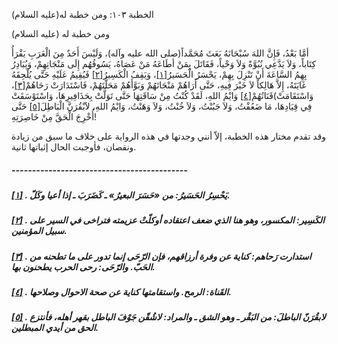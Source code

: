   الخطبة  ١٠٣: ومن خطبة له(عليه السلام)	

ومن خطبة له (عليه السلام)

أمَّا بَعْدُ، فَإِنَّ اللهَ سُبْحَانَهُ بَعَثَ  مُحَمَّداً(صلى الله عليه وآله)، وَلَيْسَ أَحَدٌ مِنَ الْعَرَبِ يَقْرَأُ  كِتَاباً، وَلاَ يَدَّعِي نُبُوَّةً وَلاَ وَحْياً، فَقَاتَلَ بِمَنْ  أطَاعَهُ مَنْ عَصَاهُ، يَسُوقُهُم إِلَى مَنْجَاتِهِمْ، وَيُبَادِرُ  بِهِمُ السَّاعَةَ أَنْ تَنْزِلَ بِهِمْ، يَحْسَرُ الْحَسَيرُ[[١\]](https://arabic.balaghah.net/node/554#_ftn1)، وَيَقِفُ الْكَسِيرُ[[٢\]](https://arabic.balaghah.net/node/554#_ftn2) فَيُقِيمُ عَلَيْهِ حَتَّى يُلْحِقَهُ غَايَتَهُ، إِلاَّ هَالِكاً لاَ  خَيْرَ فِيهِ، حَتَّى أَرَاهُمْ مَنْجَاتَهُمْ وَبَوَّأَهُمْ  مَحَلَّتَهُمْ، فَاسْتَدَارَتْ رَحَاهُمْ[[٣\]](https://arabic.balaghah.net/node/554#_ftn3)، وَاسْتَقَامَتْ)قَنَاتُهُمْ[[٤\]](https://arabic.balaghah.net/node/554#_ftn4) وَايْمُ اللهِ، لَقَدْ كُنْتُ مِنْ سَاقَتِهَا حَتَّى تَوَلَّتْ  بِحَذَافِيرِهَا، وَاسْتَوْسَقَتْ فِي قِيَادِهَا، مَا ضَعُفْتُ، وَلاَ  جَبُنْتُ، وَلاَ خُنْتُ، وَلاَ وَهَنْتُ، وَايْمُ اللهِ، لاََبْقُرَنَّ  الْبَاطِلَ[[٥\]](https://arabic.balaghah.net/node/554#_ftn5) حَتَّى أُخْرِجَ الْحَقَّ مِنْ خَاصِرَتِهِ!

وقد تقدم مختار هذه الخطبة، إلاّ أنني وجدتها في هذه الرواية على خلاف ما سبق من زيادة ونقصان، فأوجبت الحال إثباتها ثانية.

##### -------------------------------------------

##### [[١\]](https://arabic.balaghah.net/node/554#_ftnref1) . يَحْسِرُ الحَسَيرُ: من «حَسَرَ البعيرُ» ـ كَضَرَبَ ـ إذا أعيا وكَلّ.

##### [[٢\]](https://arabic.balaghah.net/node/554#_ftnref2) . الكَسِير: المكسور، وهو هنا الذي ضعف اعتقاده أوكلّتْ عزيمته فتراخى في السير على سبيل المؤمنين.

##### [[٣\]](https://arabic.balaghah.net/node/554#_ftnref3) . استدارت رَحاهم: كناية عن وفرة أرزاقهم، فإن الرّحَى إنما تدور على ما تطحنه من الحَبّ. والرّحَى: رحى الحرب يطحنون بها.

##### [[٤\]](https://arabic.balaghah.net/node/554#_ftnref4) . القَناة: الرمح. واستقامتها كناية عن صحة الاحوال وصلاحها.

##### [[٥\]](https://arabic.balaghah.net/node/554#_ftnref5) . لابقُرَنّ الباطلَ: من البَقْر ـ وهو الشق ـ والمراد: لاشُقّن جَوْفَ الباطل بقهر أهله، فأنتزع الحق من أيدي المبطلين. 

